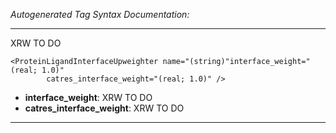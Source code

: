 _Autogenerated Tag Syntax Documentation:_

---
XRW TO DO

```
<ProteinLigandInterfaceUpweighter name="(string)"interface_weight="(real; 1.0)"
        catres_interface_weight="(real; 1.0)" />
```

-   **interface_weight**: XRW TO DO
-   **catres_interface_weight**: XRW TO DO

---
